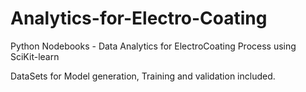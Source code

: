 # Analytics-for-Electro-Coating
Python Nodebooks - Data Analytics for ElectroCoating Process using SciKit-learn

DataSets for Model generation, Training and validation included.
